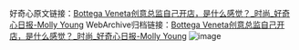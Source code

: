 好奇心原文链接：[Bottega Veneta创意总监自己开店，是什么感觉？_时尚_好奇心日报-Molly Young](https://www.qdaily.com/articles/5109.html)
WebArchive归档链接：[Bottega Veneta创意总监自己开店，是什么感觉？_时尚_好奇心日报-Molly Young](http://web.archive.org/web/20190623163925/https://www.qdaily.com/articles/5109.html)
![image](http://ww3.sinaimg.cn/large/007d5XDply1g3wd70o1c9j30u04ble81)